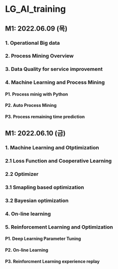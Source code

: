 # LG_AI_training

## M1: 2022.06.09 (목)

### 1. Operational Big data
### 2. Process Mining Overview
### 3. Data Quality for service improvement
### 4. Machine Learning and Process Mining

#### P1. Process minig with Python
#### P2. Auto Process Mining
#### P3. Process remaining time prediction

## M1: 2022.06.10 (금)
### 1. Machine Learning and Otptimization
### 2.1 Loss Function and Cooperative Learning
### 2.2 Optimizer
### 3.1 Smapling based optimization
### 3.2 Bayesian optimization
### 4. On-line learning
### 5. Reinforcement Learning and Optimization


#### P1. Deep Learning Parameter Tuning
#### P2. On-line Learning
#### P3. Reinforcment Learning experience replay
